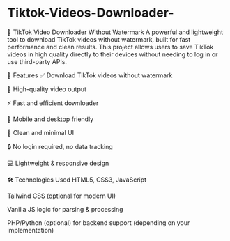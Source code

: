 # Tiktok-Videos-Downloader-
🎵 TikTok Video Downloader Without Watermark
A powerful and lightweight tool to download TikTok videos without watermark, built for fast performance and clean results. This project allows users to save TikTok videos in high quality directly to their devices without needing to log in or use third-party APIs.

🚀 Features
✅ Download TikTok videos without watermark

🎥 High-quality video output

⚡ Fast and efficient downloader

📱 Mobile and desktop friendly

🧠 Clean and minimal UI

🔒 No login required, no data tracking

💻 Lightweight & responsive design

🛠️ Technologies Used
HTML5, CSS3, JavaScript

Tailwind CSS (optional for modern UI)

Vanilla JS logic for parsing & processing

PHP/Python (optional) for backend support (depending on your implementation)

